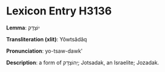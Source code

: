 # Lexicon Entry H3136

**Lemma**: יוֹצָדָק

**Transliteration (xlit)**: Yôwtsâdâq

**Pronunciation**: yo-tsaw-dawk'

**Description**:
a form of יְהוֹצָדָק; Jotsadak, an Israelite; Jozadak.
